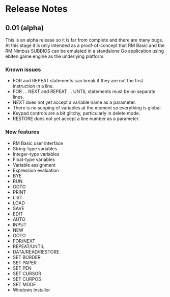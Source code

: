# Release Notes

## 0.01 (alpha)

This is an alpha release so it is far from complete and there are many bugs.  At this stage it is only intended as a proof-of-concept that RM Basic and the RM Nimbus SUBBIOS can be emulated in a standalone Go application using ebiten game engine as the underlying platform.

### Known issues

- FOR and REPEAT statements can break if they are not the first instruction in a line.
- FOR ... NEXT and REPEAT ... UNTIL statements must be on separate lines.
- NEXT does not yet accept a variable name as a parameter.
- There is no scoping of variables at the moment so everything is global.
- Keypad controls are a bit glitchy, particularly in delete mode.
- RESTORE does not yet accept a line number as a parameter.

### New features

- RM Basic user interface
- String-type variables
- Integer-type variables
- Float-type variables
- Variable assignment
- Expression evaluation
- BYE
- RUN 
- GOTO 
- PRINT 
- LIST 
- LOAD 
- SAVE 
- EDIT 
- AUTO 
- INPUT 
- NEW
- GOTO
- FOR/NEXT
- REPEAT/UNTIL
- DATA/READ/RESTORE
- SET BORDER
- SET PAPER
- SET PEN
- SET CURSOR
- SET CURPOS
- SET MODE
- Windows installer

